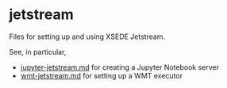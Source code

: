 # jetstream

Files for setting up and using XSEDE Jetstream.

See, in particular,
* [jupyter-jetstream.md](./jupyter-jetstream.md) for creating a Jupyter Notebook server
* [wmt-jetstream.md](./wmt-jetstream.md) for setting up a WMT executor

